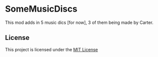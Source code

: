 # SomeMusicDiscs

This mod adds in 5 music dics [for now], 3 of them being made by Carter.

## License

This project is licensed under the [MIT License](LICENSE)
